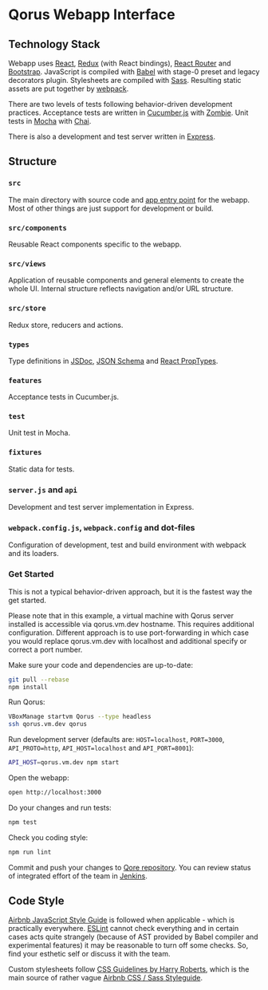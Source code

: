 # Qorus Webapp Interface

## Technology Stack

Webapp uses [React](https://facebook.github.io/react/),
[Redux](http://redux.js.org) (with React bindings),
[React Router](https://www.npmjs.com/package/react-router) and
[Bootstrap](http://getbootstrap.com). JavaScript is compiled with
[Babel](http://babeljs.io) with stage-0 preset and legacy decorators
plugin. Stylesheets are compiled with
[Sass](http://sass-lang.com). Resulting static assets are put together
by [webpack](http://webpack.github.io).

There are two levels of tests following behavior-driven development
practices. Acceptance tests are written in
[Cucumber.js](https://cucumber.io/docs/reference/javascript) with
[Zombie](http://zombie.js.org). Unit tests in
[Mocha](http://mochajs.org) with [Chai](http://chaijs.com).

There is also a development and test server written in
[Express](http://expressjs.com).


## Structure

### `src`

The main directory with source code and
[app entry point](src/index.jsx) for the webapp. Most of other things
are just support for development or build.

### `src/components`

Reusable React components specific to the webapp.

### `src/views`

Application of reusable components and general elements to create the
whole UI. Internal structure reflects navigation and/or URL structure.

### `src/store`

Redux store, reducers and actions.

### `types`

Type definitions in [JSDoc](http://usejsdoc.org),
[JSON Schema](http://json-schema.org) and
[React PropTypes](http://facebook.github.io/react/docs/reusable-components.html#prop-validation).

### `features`

Acceptance tests in Cucumber.js.

### `test`

Unit test in Mocha.

### `fixtures`

Static data for tests.

### `server.js` and `api`

Development and test server implementation in Express.

### `webpack.config.js`, `webpack.config` and dot-files

Configuration of development, test and build environment with webpack
and its loaders.


### Get Started

This is not a typical behavior-driven approach, but it is the fastest
way the get started.

Please note that in this example, a virtual machine with Qorus server
installed is accessible via qorus.vm.dev hostname. This requires
additional configuration. Different approach is to use port-forwarding
in which case you would replace qorus.vm.dev with localhost and
additional specify or correct a port number.

Make sure your code and dependencies are up-to-date:

```bash
git pull --rebase
npm install
```

Run Qorus:

```bash
VBoxManage startvm Qorus --type headless
ssh qorus.vm.dev qorus
```

Run development server (defaults are: `HOST=localhost`, `PORT=3000`,
`API_PROTO=http`, `API_HOST=localhost` and `API_PORT=8001`):

```bash
API_HOST=qorus.vm.dev npm start
```

Open the webapp:

```bash
open http://localhost:3000
```

Do your changes and run tests:

```bash
npm test
```

Check you coding style:

```bash
npm run lint
```

Commit and push your changes to
[Qore repository](https://git.qoretechnologies.com/ui/qorus-webapp). You
can review status of integrated effort of the team in
[Jenkins](https://hq.qoretechnologies.com/jenkins/job/qorus-webapp-react/).


## Code Style

[Airbnb JavaScript Style Guide](https://github.com/airbnb/javascript)
is followed when applicable - which is practically
everywhere. [ESLint](http://eslint.org) cannot check everything and in
certain cases acts quite strangely (because of AST provided by Babel
compiler and experimental features) it may be reasonable to turn off
some checks. So, find your esthetic self or discuss it with the team.

Custom stylesheets follow
[CSS Guidelines by Harry Roberts](http://cssguidelin.es), which is the
main source of rather vague
[Airbnb CSS / Sass Styleguide](https://github.com/airbnb/css).
